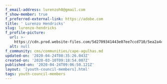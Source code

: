 ```yaml
---
f_email-address: lurenzoh0@gmail.com
f_show-member: true
f_preferred-external-link: https://adobe.com
title: ' Lurenzo Hendricks'
slug: lurenzo-hendricks
f_profile-picture:
  url: >-
    https://cdn.prod.website-files.com/5d2709341443e07ee7ccd710/5ea2a4c31a5ba3c4cfdfed61_Lurenzo%20Hendricks.jpg
  alt: null
f_community: cms/communities/cape-agulhas.md
updated-on: '2020-04-24T08:35:26.043Z'
created-on: '2020-03-10T09:18:54.007Z'
published-on: '2020-04-24T09:06:50.121Z'
layout: '[youth-council-members].html'
tags: youth-council-members
---
```




